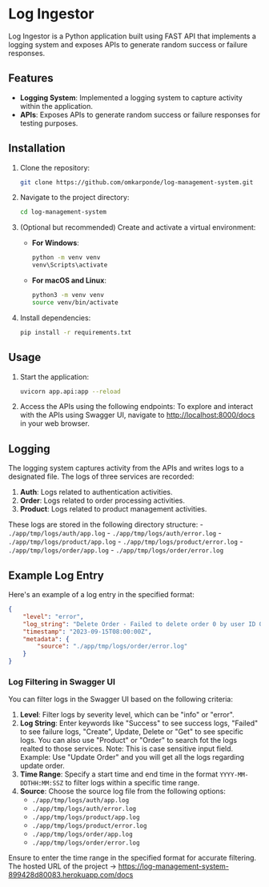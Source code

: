 # Log Ingestor

Log Ingestor is a Python application built using FAST API that implements a logging system and exposes APIs to generate random success or failure responses.

## Features

- **Logging System**: Implemented a logging system to capture activity within the application.
- **APIs**: Exposes APIs to generate random success or failure responses for testing purposes.

## Installation

1. Clone the repository:

    ```bash
    git clone https://github.com/omkarponde/log-management-system.git
    ```

2. Navigate to the project directory:

    ```bash
    cd log-management-system
    ```

3. (Optional but recommended) Create and activate a virtual environment:
   
    - **For Windows**:
        ```bash
        python -m venv venv
        venv\Scripts\activate
        ```

    - **For macOS and Linux**:
        ```bash
        python3 -m venv venv
        source venv/bin/activate
        ```

4. Install dependencies:

    ```bash
    pip install -r requirements.txt
    ```

## Usage

1. Start the application:

    ```bash
    uvicorn app.api:app --reload
    ```

2. Access the APIs using the following endpoints:
    To explore and interact with the APIs using Swagger UI, navigate to [http://localhost:8000/docs](http://localhost:8000/docs) in your web browser.

## Logging

The logging system captures activity from the APIs and writes logs to a designated file. The logs of three services are recorded:

1. **Auth**: Logs related to authentication activities.
2. **Order**: Logs related to order processing activities.
3. **Product**: Logs related to product management activities.

These logs are stored in the following directory structure:
    - `./app/tmp/logs/auth/app.log`
    - `./app/tmp/logs/auth/error.log`
    - `./app/tmp/logs/product/app.log`
    - `./app/tmp/logs/product/error.log`
    - `./app/tmp/logs/order/app.log`
    - `./app/tmp/logs/order/error.log`
## Example Log Entry

Here's an example of a log entry in the specified format:

```json
{
    "level": "error",
    "log_string": "Delete Order - Failed to delete order 0 by user ID 0: Unauthorized",
    "timestamp": "2023-09-15T08:00:00Z",
    "metadata": {
        "source": "./app/tmp/logs/order/error.log"
    }
}
```

### Log Filtering in Swagger UI

You can filter logs in the Swagger UI based on the following criteria:

1. **Level**: Filter logs by severity level, which can be "info" or "error".
2. **Log String**: Enter keywords like "Success" to see success logs, "Failed" to see failure logs, "Create", Update, Delete or "Get" to see specific logs. You can also use "Product" or "Order" to search fot the logs realted to those services. Note: This is case sensitive input field. Example: Use "Update Order" and you will get all the logs regarding update order.
3. **Time Range**: Specify a start time and end time in the format `YYYY-MM-DDTHH:MM:SSZ` to filter logs within a specific time range.
4. **Source**: Choose the source log file from the following options:
    - `./app/tmp/logs/auth/app.log`
    - `./app/tmp/logs/auth/error.log`
    - `./app/tmp/logs/product/app.log`
    - `./app/tmp/logs/product/error.log`
    - `./app/tmp/logs/order/app.log`
    - `./app/tmp/logs/order/error.log`

Ensure to enter the time range in the specified format for accurate filtering.
 The hosted URL of the project -> https://log-management-system-899428d80083.herokuapp.com/docs
